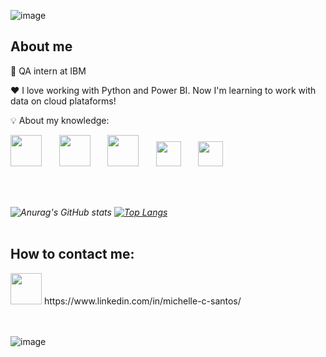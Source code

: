 ![image](https://user-images.githubusercontent.com/86981990/198135597-1a4a3a25-13c9-48b8-beef-f9d824331a04.png)

## **About me**

💼 QA intern at IBM 

❤️ I love working with Python and Power BI. Now I'm learning to work with data on cloud plataforms! 

:bulb: About my knowledge:
  
<i>
<img src="https://cdn.jsdelivr.net/gh/devicons/devicon/icons/python/python-original-wordmark.svg" width="50px" /> &nbsp; &nbsp; &nbsp; <img src="https://cdn.jsdelivr.net/gh/devicons/devicon/icons/mysql/mysql-original-wordmark.svg" width="50px" /> &nbsp; &nbsp; &nbsp;  
<img src="https://cdn.jsdelivr.net/gh/devicons/devicon/icons/azure/azure-original-wordmark.svg" width="50px" /> &nbsp; &nbsp; &nbsp;   
<img src="https://cdn.jsdelivr.net/gh/devicons/devicon/icons/linux/linux-original.svg" width="40px" /> &nbsp; &nbsp; &nbsp;  <img src="https://cdn.jsdelivr.net/gh/devicons/devicon/icons/selenium/selenium-original.svg" width="40px" /> 
</i>

<br></br>

<i>![Anurag's GitHub stats](https://github-readme-stats.vercel.app/api?username=micvet&hide=contribs,prs)
[![Top Langs](https://github-readme-stats.vercel.app/api/top-langs/?username=micvet)](https://github.com/anuraghazra/github-readme-stats)</i>
<br></br>
## **How to contact me:**

<img src="https://cdn.jsdelivr.net/gh/devicons/devicon/icons/linkedin/linkedin-original.svg" style="position: bottom" width="50px" />       
https://www.linkedin.com/in/michelle-c-santos/

<br></br>
![image](https://user-images.githubusercontent.com/86981990/198138936-4e39b89b-f987-4c33-999b-64b6184a5a59.png)


